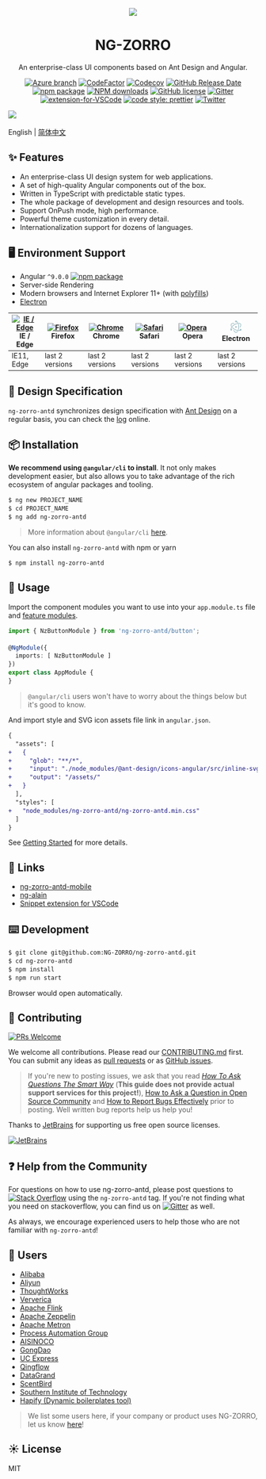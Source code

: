 <p align="center">
  <a href="http://ng.ant.design">
    <img width="230" src="https://img.alicdn.com/tfs/TB1TFFaHAvoK1RjSZFwXXciCFXa-106-120.svg">
  </a>
</p>

<h1 align="center">
NG-ZORRO
</h1>

<div align="center">

An enterprise-class UI components based on Ant Design and Angular.

[![Azure branch](https://img.shields.io/azure-devops/build/ng-zorro/0d271b73-3774-4dbc-a081-088df0b28bf8/2/master?style=flat-square)](https://dev.azure.com/ng-zorro/NG-ZORRO/_build)
[![CodeFactor](https://www.codefactor.io/repository/github/ng-zorro/ng-zorro-antd/badge?style=flat-square)](https://www.codefactor.io/repository/github/ng-zorro/ng-zorro-antd)
[![Codecov](https://img.shields.io/codecov/c/github/NG-ZORRO/ng-zorro-antd.svg?style=flat-square)](https://codecov.io/gh/NG-ZORRO/ng-zorro-antd)
[![GitHub Release Date](https://img.shields.io/github/release-date/NG-ZORRO/ng-zorro-antd.svg?style=flat-square)](https://github.com/NG-ZORRO/ng-zorro-antd/releases)
[![npm package](https://img.shields.io/npm/v/ng-zorro-antd.svg?style=flat-square)](https://www.npmjs.org/package/ng-zorro-antd)
[![NPM downloads](http://img.shields.io/npm/dm/ng-zorro-antd.svg?style=flat-square)](https://npmjs.org/package/ng-zorro-antd)
[![GitHub license](https://img.shields.io/github/license/mashape/apistatus.svg?style=flat-square)](https://github.com/NG-ZORRO/ng-zorro-antd/blob/master/LICENSE)
[![Gitter](https://img.shields.io/gitter/room/ng-zorro/ng-zorro-antd.svg?style=flat-square)](https://gitter.im/ng-zorro/ng-zorro-antd)
[![extension-for-VSCode](https://img.shields.io/badge/extension%20for-VSCode-blue.svg?style=flat-square)](https://marketplace.visualstudio.com/items?itemName=cipchk.ng-zorro-vscode)
[![code style: prettier](https://img.shields.io/badge/code_style-prettier-ff69b4.svg?style=flat-square)](https://github.com/prettier/prettier)
[![Twitter](https://img.shields.io/badge/Twitter-NG--ZORRO-blue.svg?style=flat-square&logo=twitter)](https://twitter.com/ng_zorro)

</div>

[![](https://img.alicdn.com/tfs/TB1t6QPylr0gK0jSZFnXXbRRXXa-4000-1378.png)](http://ng.ant.design)

English | [简体中文](README-zh_CN.md)


## ✨ Features

- An enterprise-class UI design system for web applications.
- A set of high-quality Angular components out of the box.
- Written in TypeScript with predictable static types.
- The whole package of development and design resources and tools.
- Support OnPush mode, high performance.
- Powerful theme customization in every detail.
- Internationalization support for dozens of languages.

## 🖥 Environment Support

* Angular `^9.0.0` [![npm package](https://img.shields.io/npm/v/ng-zorro-antd.svg?style=flat-square)](https://www.npmjs.org/package/ng-zorro-antd)
* Server-side Rendering
* Modern browsers and Internet Explorer 11+ (with [polyfills](https://angular.io/guide/browser-support))
* [Electron](http://electron.atom.io/)

| [<img src="https://raw.githubusercontent.com/alrra/browser-logos/master/src/edge/edge_48x48.png" alt="IE / Edge" width="24px" height="24px" />](http://godban.github.io/browsers-support-badges/)</br>IE / Edge | [<img src="https://raw.githubusercontent.com/alrra/browser-logos/master/src/firefox/firefox_48x48.png" alt="Firefox" width="24px" height="24px" />](http://godban.github.io/browsers-support-badges/)</br>Firefox | [<img src="https://raw.githubusercontent.com/alrra/browser-logos/master/src/chrome/chrome_48x48.png" alt="Chrome" width="24px" height="24px" />](http://godban.github.io/browsers-support-badges/)</br>Chrome | [<img src="https://raw.githubusercontent.com/alrra/browser-logos/master/src/safari/safari_48x48.png" alt="Safari" width="24px" height="24px" />](http://godban.github.io/browsers-support-badges/)</br>Safari | [<img src="https://raw.githubusercontent.com/alrra/browser-logos/master/src/opera/opera_48x48.png" alt="Opera" width="24px" height="24px" />](http://godban.github.io/browsers-support-badges/)</br>Opera | [<img src="https://raw.githubusercontent.com/alrra/browser-logos/master/src/electron/electron_48x48.png" alt="Electron" width="24px" height="24px" />](http://godban.github.io/browsers-support-badges/)</br>Electron |
| --------- | --------- | --------- | --------- | --------- | --------- |
| IE11, Edge | last 2 versions | last 2 versions | last 2 versions | last 2 versions | last 2 versions


## 🎨 Design Specification

`ng-zorro-antd` synchronizes design specification with [Ant Design](https://ant.design/docs/spec/introduce) on a regular basis, you can check the [log](https://nz-styles-syncer.now.sh/) online.


## 📦 Installation

**We recommend using `@angular/cli` to install**. It not only makes development easier, but also allows you to take advantage of the rich ecosystem of angular packages and tooling.

```bash
$ ng new PROJECT_NAME
$ cd PROJECT_NAME
$ ng add ng-zorro-antd
```

> More information about `@angular/cli` [here](https://github.com/angular/angular-cli).

You can also install `ng-zorro-antd` with npm or yarn

```bash
$ npm install ng-zorro-antd
```

## 🔨 Usage

Import the component modules you want to use into your `app.module.ts` file and [feature modules](https://angular.io/guide/feature-modules).

```ts
import { NzButtonModule } from 'ng-zorro-antd/button';

@NgModule({
  imports: [ NzButtonModule ]
})
export class AppModule {
}
```

> `@angular/cli` users won't have to worry about the things below but it's good to know.

And import style and SVG icon assets file link in `angular.json`.

```diff
{
  "assets": [
+   {
+     "glob": "**/*",
+     "input": "./node_modules/@ant-design/icons-angular/src/inline-svg/",
+     "output": "/assets/"
+   }
  ],
  "styles": [
+   "node_modules/ng-zorro-antd/ng-zorro-antd.min.css"
  ]
}
```

See [Getting Started](https://ng.ant.design/docs/getting-started/en) for more details.

## 🔗 Links

* [ng-zorro-antd-mobile](https://github.com/NG-ZORRO/ng-zorro-antd-mobile)
* [ng-alain](https://github.com/ng-alain/ng-alain)
* [Snippet extension for VSCode](https://marketplace.visualstudio.com/items?itemName=cipchk.ng-zorro-vscode)

## ⌨️ Development

```bash
$ git clone git@github.com:NG-ZORRO/ng-zorro-antd.git
$ cd ng-zorro-antd
$ npm install
$ npm run start
```

Browser would open automatically.

## 🤝 Contributing

[![PRs Welcome](https://img.shields.io/badge/PRs-welcome-brightgreen.svg?style=flat-square)](https://github.com/NG-ZORRO/ng-zorro-antd/pulls)

We welcome all contributions. Please read our [CONTRIBUTING.md](https://github.com/NG-ZORRO/ng-zorro-antd/blob/master/CONTRIBUTING.md) first. You can submit any ideas as [pull requests](https://github.com/NG-ZORRO/ng-zorro-antd/pulls) or as [GitHub issues](https://github.com/NG-ZORRO/ng-zorro-antd/issues).


> If you're new to posting issues, we ask that you read [*How To Ask Questions The Smart Way*](http://www.catb.org/~esr/faqs/smart-questions.html) (**This guide does not provide actual support services for this project!**), [How to Ask a Question in Open Source Community](https://github.com/seajs/seajs/issues/545) and [How to Report Bugs Effectively](http://www.chiark.greenend.org.uk/~sgtatham/bugs.html) prior to posting. Well written bug reports help us help you!

Thanks to [JetBrains](https://www.jetbrains.com/?from=ng-zorro-antd) for supporting us free open source licenses.

[![JetBrains](https://img.alicdn.com/tfs/TB1sSomo.z1gK0jSZLeXXb9kVXa-120-130.svg)](https://www.jetbrains.com/?from=ng-zorro-antd)

## ❓ Help from the Community

For questions on how to use ng-zorro-antd, please post questions to [<img alt="Stack Overflow" src="https://cdn.sstatic.net/Sites/stackoverflow/company/img/logos/so/so-logo.svg?v=2bb144720a66" width="140" />](http://stackoverflow.com/questions/tagged/ng-zorro-antd) using the `ng-zorro-antd` tag. If you're not finding what you need on stackoverflow, you can find us on [![Gitter](https://img.shields.io/gitter/room/ng-zorro/ng-zorro-antd.svg?style=flat-square)](https://gitter.im/ng-zorro/ng-zorro-antd) as well.

As always, we encourage experienced users to help those who are not familiar with `ng-zorro-antd`!

## 🎉 Users

- [Alibaba](http://www.alibaba.com/)
- [Aliyun](http://www.aliyun.com/)
- [ThoughtWorks](https://www.thoughtworks.com/)
- [Ververica](https://www.ververica.com/)
- [Apache Flink](https://flink.apache.org/)
- [Apache Zeppelin](http://zeppelin.apache.org/)
- [Apache Metron](https://metron.apache.org/)
- [Process Automation Group](http://pag.company/)
- [AISINOCO](http://www.aisino.com/)
- [GongDao](https://www.gongdao.com/)
- [UC Express](http://www.uce.cn/)
- [Qingflow](https://qingflow.com/)
- [DataGrand](http://datagrand.com/)
- [ScentBird](https://www.scentbird.com/)
- [Southern Institute of Technology](https://www.sit.ac.nz/)
- [Hapify (Dynamic boilerplates tool)](https://hub.hapify.io/)

> We list some users here, if your company or product uses NG-ZORRO, let us know [here](https://github.com/NG-ZORRO/ng-zorro-antd/issues/1142)!

## ☀️ License

MIT

